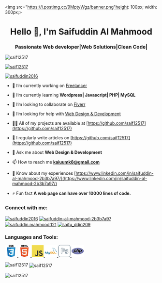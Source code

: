 <img src="https://i.postimg.cc/9MptyWgz/banner.png"height: 100px; width: 300px;>
<h1 align="center">Hello 👋, I'm Saifuddin Al Mahmood</h1>
<h3 align="center">Passionate Web developer|Web Solutions|Clean Code|</h3>

<p align="left"> <img src="https://komarev.com/ghpvc/?username=saif12517&label=Profile%20views&color=0e75b6&style=flat" alt="saif12517" /> </p>

<p align="left"> <a href="https://github.com/ryo-ma/github-profile-trophy"><img src="https://github-profile-trophy.vercel.app/?username=saif12517" alt="saif12517" /></a> </p>

<p align="left"> <a href="https://twitter.com/saifuddin2016" target="blank"><img src="https://img.shields.io/twitter/follow/saifuddin2016?logo=twitter&style=for-the-badge" alt="saifuddin2016" /></a> </p>

- 🔭 I’m currently working on [Freelancer](https://www.freelancer.com/u/saifuddinmahmood)

- 🌱 I’m currently learning **Wordpress| Javascript| PHP| MySQL**

- 👯 I’m looking to collaborate on [Fiverr](https://github.com/saif12517)

- 🤝 I’m looking for help with [Web Design & Development](https://www.linkedin.com/in/saifuddin-al-mahmood-2b3b7a97/)

- 👨‍💻 All of my projects are available at [https://github.com/saif12517](https://github.com/saif12517)

- 📝 I regularly write articles on [https://github.com/saif12517](https://github.com/saif12517)

- 💬 Ask me about **Web Design & Development**

- 📫 How to reach me **kaiuumk8@gmail.com**

- 📄 Know about my experiences [https://www.linkedin.com/in/saifuddin-al-mahmood-2b3b7a97/](https://www.linkedin.com/in/saifuddin-al-mahmood-2b3b7a97/)

- ⚡ Fun fact **A web page can have over 10000 lines of code.**

<h3 align="left">Connect with me:</h3>
<p align="left">
<a href="https://twitter.com/saifuddin2016" target="blank"><img align="center" src="https://raw.githubusercontent.com/rahuldkjain/github-profile-readme-generator/master/src/images/icons/Social/twitter.svg" alt="saifuddin2016" height="30" width="40" /></a>
<a href="https://linkedin.com/in/saifuddin-al-mahmood-2b3b7a97" target="blank"><img align="center" src="https://raw.githubusercontent.com/rahuldkjain/github-profile-readme-generator/master/src/images/icons/Social/linked-in-alt.svg" alt="saifuddin-al-mahmood-2b3b7a97" height="30" width="40" /></a>
<a href="https://fb.com/saifuddin.mahmood.121" target="blank"><img align="center" src="https://raw.githubusercontent.com/rahuldkjain/github-profile-readme-generator/master/src/images/icons/Social/facebook.svg" alt="saifuddin.mahmood.121" height="30" width="40" /></a>
<a href="https://instagram.com/saifu_ddin209" target="blank"><img align="center" src="https://raw.githubusercontent.com/rahuldkjain/github-profile-readme-generator/master/src/images/icons/Social/instagram.svg" alt="saifu_ddin209" height="30" width="40" /></a>
</p>

<h3 align="left">Languages and Tools:</h3>
<p align="left"> <a href="https://www.w3schools.com/css/" target="_blank" rel="noreferrer"> <img src="https://raw.githubusercontent.com/devicons/devicon/master/icons/css3/css3-original-wordmark.svg" alt="css3" width="40" height="40"/> </a> <a href="https://www.w3.org/html/" target="_blank" rel="noreferrer"> <img src="https://raw.githubusercontent.com/devicons/devicon/master/icons/html5/html5-original-wordmark.svg" alt="html5" width="40" height="40"/> </a> <a href="https://developer.mozilla.org/en-US/docs/Web/JavaScript" target="_blank" rel="noreferrer"> <img src="https://raw.githubusercontent.com/devicons/devicon/master/icons/javascript/javascript-original.svg" alt="javascript" width="40" height="40"/> </a> <a href="https://www.mysql.com/" target="_blank" rel="noreferrer"> <img src="https://raw.githubusercontent.com/devicons/devicon/master/icons/mysql/mysql-original-wordmark.svg" alt="mysql" width="40" height="40"/> </a> <a href="https://www.photoshop.com/en" target="_blank" rel="noreferrer"> <img src="https://raw.githubusercontent.com/devicons/devicon/master/icons/photoshop/photoshop-line.svg" alt="photoshop" width="40" height="40"/> </a> <a href="https://www.php.net" target="_blank" rel="noreferrer"> <img src="https://raw.githubusercontent.com/devicons/devicon/master/icons/php/php-original.svg" alt="php" width="40" height="40"/> </a> </p>

<p><img align="left" src="https://github-readme-stats.vercel.app/api/top-langs?username=saif12517&show_icons=true&locale=en&layout=compact" alt="saif12517" /></p>

<p>&nbsp;<img align="center" src="https://github-readme-stats.vercel.app/api?username=saif12517&show_icons=true&locale=en" alt="saif12517" /></p>

<p><img align="center" src="https://github-readme-streak-stats.herokuapp.com/?user=saif12517&" alt="saif12517" /></p>
